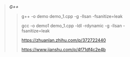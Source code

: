 >***G++***
>
>>g++ -o demo demo_1.cpp -g -llsan -fsanitize=leak
>>
>>gcc -o demo1 demo_1.cpp -ldl -rdynamic -g -llsan -fsanitize=leak
>>
>>https://zhuanlan.zhihu.com/p/372722440
>>
>>https://www.jianshu.com/p/4f71df4c2e4b
